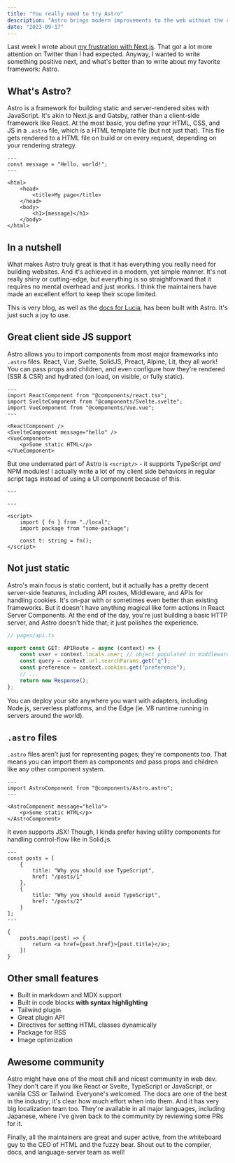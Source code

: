 ```yaml
---
title: "You really need to try Astro"
description: "Astro brings modern improvements to the web without the complexity."
date: "2023-09-17"
---
```


Last week I wrote about [my frustration with Next.js](/blog/nextjs-why). That got a lot more attention on Twitter than I had expected. Anyway, I wanted to write something positive next, and what's better than to write about my favorite framework: Astro.

## What's Astro?

Astro is a framework for building static and server-rendered sites with JavaScript. It's akin to Next.js and Gatsby, rather than a client-side framework like React. At the most basic, you define your HTML, CSS, and JS in a `.astro` file, which is a HTML template file (but not just that). This file gets rendered to a HTML file on build or on every request, depending on your rendering strategy.

```astro
---
const message = "Hello, world!";
---

<html>
	<head>
		<title>My page</title>
	</head>
	<body>
		<h1>{message}</h1>
	</body>
</html>
```

## In a nutshell

What makes Astro truly great is that it has everything you really need for building websites. And it's achieved in a modern, yet simple manner. It's not really shiny or cutting-edge, but everything is so straightforward that it requires no mental overhead and just works. I think the maintainers have made an excellent effort to keep their scope limited.

This is very blog, as well as the [docs for Lucia](https://lucia-auth.com), has been built with Astro. It's just such a joy to use.

## Great client side JS support

Astro allows you to import components from most major frameworks into `.astro` files. React, Vue, Svelte, SolidJS, Preact, Alpine, Lit, they all work! You can pass props and children, and even configure how they're rendered (SSR & CSR) and hydrated (on load, on visible, or fully static).

```astro
---
import ReactComponent from "@components/react.tsx";
import SvelteComponent from "@components/Svelte.svelte";
import VueComponent from "@components/Vue.vue";
---

<ReactComponent />
<SvelteComponent message="hello" />
<VueComponent>
	<p>Some static HTML</p>
</VueComponent>
```

But one underrated part of Astro is `<script/>` - it supports TypeScript _and_ NPM modules! I actually write a lot of my client side behaviors in regular script tags instead of using a UI component because of this.

```astro
---

---

<script>
	import { fn } from "./local";
	import package from "some-package";

	const t: string = fn();
</script>
```

## Not just static

Astro's main focus is static content, but it actually has a pretty decent server-side features, including API routes, Middleware, and APIs for handling cookies. It's on-par with or sometimes even better than existing frameworks. But it doesn't have anything magical like form actions in React Server Components. At the end of the day, you're just building a basic HTTP server, and Astro doesn't hide that; it just polishes the experience.

```ts
// pages/api.ts

export const GET: APIRoute = async (context) => {
	const user = context.locals.user; // object populated in middleware
	const query = context.url.searchParams.get("q");
	const preference = context.cookies.get("preference");
	// ...
	return new Response();
};
```

You can deploy your site anywhere you want with adapters, including Node.js, serverless platforms, and the Edge (ie. V8 runtime running in servers around the world).

## `.astro` files

`.astro` files aren't just for representing pages; they're components too. That means you can import them as components and pass props and children like any other component system.

```astro
---
import AstroComponent from "@components/Astro.astro";
---

<AstroComponent message="hello">
	<p>Some static HTML</p>
</AstroComponent>
```

It even supports JSX! Though, I kinda prefer having utility components for handling control-flow like in Solid.js.

```astro
---
const posts = [
	{
		title: "Why you should use TypeScript",
		href: "/posts/1"
	},
	{
		title: "Why you should avoid TypeScript",
		href: "/posts/2"
	}
];
---

{
	posts.map((post) => {
		return <a href={post.href}>{post.title}</a>;
	})
}
```

## Other small features

- Built in markdown and MDX support
- Built in code blocks **with syntax highlighting**
- Tailwind plugin
- Great plugin API
- Directives for setting HTML classes dynamically
- Package for RSS
- Image optimization

## Awesome community

Astro might have one of the most chill and nicest community in web dev. They don't care if you like React or Svelte, TypeScript or JavaScript, or vanilla CSS or Tailwind. Everyone's welcomed. The docs are one of the best in the industry; it's clear how much effort when into them. And it has very big localization team too. They're available in all major languages, including Japanese, where I've given back to the community by reviewing some PRs for it.

Finally, all the maintainers are great and super active, from the whiteboard guy to the CEO of HTML and the fuzzy bear. Shout out to the compiler, docs, and language-server team as well!

